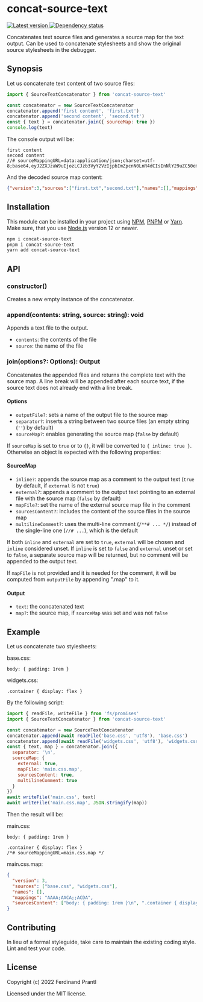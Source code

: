 # concat-source-text

[![Latest version](https://img.shields.io/npm/v/concat-source-text)
 ![Dependency status](https://img.shields.io/librariesio/release/npm/concat-source-text)
](https://www.npmjs.com/package/concat-source-text)

Concatenates text source files and generates a source map for the text output. Can be used to concatenate stylesheets and show the original source stylesheets in the debugger.

## Synopsis

Let us concatenate text content of two source files:

```js
import { SourceTextConcatenator } from 'concat-source-text'

const concatenator = new SourceTextConcatenator
concatenator.append('first content', 'first.txt')
concatenator.append('second content', 'second.txt')
const { text } = concatenator.join({ sourceMap: true })
console.log(text)
```

The console output will be:

    first content
    second content
    //# sourceMappingURL=data:application/json;charset=utf-8;base64,eyJ2ZXJzaW9uIjozLCJzb3VyY2VzIjpbImZpcnN0LnR4dCIsInNlY29uZC50eHQiXSwibmFtZXMiOltdLCJtYXBwaW5ncyI6IkFBQUE7QUNBQSJ9

And the decoded source map content:

```json
{"version":3,"sources":["first.txt","second.txt"],"names":[],"mappings":"AAAA;ACAA"}
```

## Installation

This module can be installed in your project using [NPM], [PNPM] or [Yarn]. Make sure, that you use [Node.js] version 12 or newer.

```sh
npm i concat-source-text
pnpm i concat-source-text
yarn add concat-source-text
```

## API

### constructor()

Creates a new empty instance of the concatenator.

### append(contents: string, source: string): void

Appends a text file to the output.

* `contents`: the contents of the file
* `source`: the name of the file

### join(options?: Options): Output

Concatenates the appended files and returns the complete text with the source map. A line break will be appended after each source text, if the source text does not already end with a line break.

#### Options

* `outputFile?`: sets a name of the output file to the source map
* `separator?`: inserts a string between two source files (an empty string (`''`) by default)
* `sourceMap?`: enables generating the source map (`false` by default)

If `sourceMap` is set to `true` or to `{}`, it will be converted to `{ inline: true }`. Otherwise an object is expected with the following properties:

#### SourceMap

* `inline?`: appends the source map as a comment to the output text (`true` by default, if `external` is not `true`)
* `external?`: appends a comment to the output text pointing to an external file with the source map (`false` by default)
* `mapFile?`: set the name of the external source map file in the comment
* `sourcesContent?`: includes the content of the source files in the source map
* `multilineComment?`: uses the multi-line comment (`/**# ... */`) instead of the single-line one (`//# ...`), which is the default

If both `inline` and `external` are set to `true`, `external` will be chosen and `inline` considered unset. If `inline` is set to `false` and `external` unset or set to `false`, a separate source map will be returned, but no comment will be appended to the output text.

If `mapFile` is not provided and it is needed for the comment, it will be computed from `outputFile` by appending ".map" to it.

#### Output

* `text`: the concatenated text
* `map?`: the source map, if `sourceMap` was set and was not `false`

## Example

Let us concatenate two stylesheets:

base.css:

    body: { padding: 1rem }

widgets.css:

    .container { display: flex }

By the following script:

```js
import { readFile, writeFile } from 'fs/promises'
import { SourceTextConcatenator } from 'concat-source-text'

const concatenator = new SourceTextConcatenator
concatenator.append(await readFile('base.css', 'utf8'), 'base.css')
concatenator.append(await readFile('widgets.css', 'utf8'), 'widgets.css')
const { text, map } = concatenator.join({
  separator: '\n',
  sourceMap: {
    external: true,
    mapFile: 'main.css.map',
    sourcesContent: true,
    multilineComment: true
  }
})
await writeFile('main.css', text)
await writeFile('main.css.map', JSON.stringify(map))
```

Then the result will be:

main.css:

    body: { padding: 1rem }

    .container { display: flex }
    /*# sourceMappingURL=main.css.map */

main.css.map:

```json
{
  "version": 3,
  "sources": ["base.css", "widgets.css"],
  "names": [],
  "mappings": "AAAA;AACA;;ACDA",
  "sourcesContent": ["body: { padding: 1rem }\n", ".container { display: flex }"]
}
```

## Contributing

In lieu of a formal styleguide, take care to maintain the existing coding style. Lint and test your code.

## License

Copyright (c) 2022 Ferdinand Prantl

Licensed under the MIT license.

[Node.js]: http://nodejs.org/
[NPM]: https://www.npmjs.com/
[PNPM]: https://pnpm.io/
[Yarn]: https://yarnpkg.com/
[@prantlf/convert-source-map]: https://www.npmjs.com/package/@prantlf/convert-source-map
